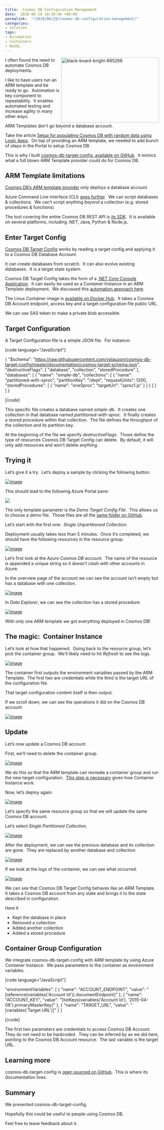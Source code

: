 ```yaml
---
title:  Cosmos DB Configuration Management
date:  2018-06-20 10:30:46 +00:00
permalink:  "/2018/06/20/cosmos-db-configuration-management/"
categories:
- Solution
tags:
- Automation
- Containers
- NoSQL
---
```

<a href="assets/2018/6/cosmos-db-configuration-management/black-board-bright-695266.jpg"><img style="border:0 currentcolor;float:right;display:inline;background-image:none;" title="black-board-bright-695266" src="assets/2018/6/cosmos-db-configuration-management/black-board-bright-695266_thumb.jpg" alt="black-board-bright-695266" width="320" height="213" align="right" border="0" /></a>I often found the need to automate Cosmos DB deployments.

I like to have users run an ARM template and be ready to go.  Automation is key component to repeatability.  It enables automated testing and increase agility in many other ways.

ARM Templates don’t go beyond a database account.

Take the article <a href="https://vincentlauzon.com/2017/11/01/setup-for-populating-cosmos-db-with-random-data-using-logic-apps/">Setup for populating Cosmos DB with random data using Logic Apps</a>.  On top of providing an ARM template, we needed to add bunch of steps in the Portal to setup Cosmos DB.

This is why I built <a href="https://github.com/vplauzon/cosmos-db-target-config">cosmos-db-target-config, available on GitHub</a>.  It mimics what a full blown ARM Template provider could do for Cosmos DB.
<h2>ARM Template limitations</h2>
<a href="https://docs.microsoft.com/en-ca/azure/templates/microsoft.documentdb/databaseaccounts">Cosmos DB’s ARM template provider</a> only deploys a database account.

Azure Command Line Interface (CLI) <a href="https://docs.microsoft.com/en-us/cli/azure/cosmosdb">goes further</a>.  We can script databases &amp; collections.  We can’t script anything beyond a collection (e.g. stored procedures &amp; functions).

The tool covering the entire Cosmos DB REST API is <a href="https://docs.microsoft.com/en-us/azure/cosmos-db/create-sql-api-dotnet">its SDK</a>.  It is available on several platforms, including .NET, Java, Python &amp; Node.js.
<h2>Enter Target Config</h2>
<a href="https://github.com/vplauzon/cosmos-db-target-config">Cosmos DB Target Config</a> works by reading a target config and applying it to a Cosmos DB Database Account.

It can create databases from scratch.  It can also evolve existing databases.  It is a target state system.

Cosmos DB Target Config takes the form of a <a href="https://github.com/vplauzon/cosmos-db-target-config/tree/master/CosmosTargetConsole">.NET Core Console Application</a>.  It can easily be used as a Container Instance in an ARM Template deployment.  We discussed this <a href="https://vincentlauzon.com/2018/06/13/using-azure-container-instances-to-complete-automation/">automation approach here</a>.

The Linux Container image is <a href="https://hub.docker.com/r/vplauzon/cosmos-db-target-config/">available on Docker Hub</a>.  It takes a Cosmos DB Account endpoint, access key and a target configuration file public URL.

We can use SAS token to make a private blob accessible.
<h2>Target Configuration</h2>
A Target Configuration file is a simple JSON file.  For instance:

[code language="JavaScript"]

{
   &quot;$schema&quot;: &quot;https://raw.githubusercontent.com/vplauzon/cosmos-db-target-config/master/documentation/cosmos-target-schema.json&quot;,
   &quot;destructiveFlags&quot;: [
     &quot;database&quot;,
     &quot;collection&quot;,
     &quot;storedProcedure&quot;
   ],
   &quot;databases&quot;: [
     {
       &quot;name&quot;: &quot;simple-db&quot;,
       &quot;collections&quot;: [
         {
           &quot;name&quot;: &quot;partitioned-with-sproc&quot;,
           &quot;partitionKey&quot;: &quot;/dept&quot;,
           &quot;requestUnits&quot;: 1200,
           &quot;storedProcedures&quot;: [
             {
               &quot;name&quot;: &quot;oneSproc&quot;,
               &quot;targetUrl&quot;: &quot;sproc1.js&quot;
             }
           ]
         }
       ]
     }
   ]
 }

[/code]

This specific file creates a database named <em>simple-db</em>.  It creates one collection in that database named <em>partitioned-with-sproc</em>.  It finally creates a stored procedure within that collection.  The file defines the throughput of the collection and its partition key.

At the beginning of the file we specify <em>destructiveFlags</em>.  Those define the type of resources Cosmos DB Target Config can delete.  By default, it will only add resources and won’t delete anything.
<h2>Trying it</h2>
Let’s give it a try.  Let’s deploy a sample by clicking the following button:

<a href="https://portal.azure.com/#create/Microsoft.Template/uri/https%3A%2F%2Fraw.githubusercontent.com%2Fvplauzon%2Fcosmos-db-target-config%2Fmaster%2FDeployment%2Fazuredeploy.json"><img style="border:0 currentcolor;display:inline;background-image:none;" title="image" src="http://azuredeploy.net/deploybutton.png" alt="image" border="0" /></a>

This should lead to the following Azure Portal pane:

<img src="https://vincentlauzon.files.wordpress.com/2018/06/image4.png" />

The only template parameter is the <em>Demo Target Config File</em>.  This allows us to choose a demo file.  Those files are all the <a href="https://github.com/vplauzon/cosmos-db-target-config/tree/master/Deployment/target-config">same folder on GitHub</a>.

Let’s start with the first one:  <em>Single Unpartitioned Collection</em>.

Deployment usually takes less than 5 minutes.  Once it’s completed, we should have the following resources in the resource group:

<a href="assets/2018/6/cosmos-db-configuration-management/image5.png"><img style="border:0 currentcolor;display:inline;background-image:none;" title="image" src="assets/2018/6/cosmos-db-configuration-management/image_thumb5.png" alt="image" border="0" /></a>

Let’s first look at the <em>Azure Cosmos DB account</em>.  The name of the resource is appended a unique string so it doesn’t clash with other accounts in Azure.

In the overview page of the account we can see the account isn’t empty but has a database with one collection.

<a href="assets/2018/6/cosmos-db-configuration-management/image6.png"><img style="border:0 currentcolor;display:inline;background-image:none;" title="image" src="assets/2018/6/cosmos-db-configuration-management/image_thumb6.png" alt="image" border="0" /></a>

In <em>Data Explorer</em>, we can see the collection has a stored procedure:

<a href="assets/2018/6/cosmos-db-configuration-management/image7.png"><img style="border:0 currentcolor;display:inline;background-image:none;" title="image" src="assets/2018/6/cosmos-db-configuration-management/image_thumb7.png" alt="image" border="0" /></a>

With only one ARM template we got everything deployed in Cosmos DB!
<h2>The magic:  Container Instance</h2>
Let’s look at how that happened.  Going back to the resource group, let’s pick the container group.  We’ll likely need to hit <em>Refresh</em> to see the logs.

<a href="assets/2018/6/cosmos-db-configuration-management/image8.png"><img style="border:0 currentcolor;display:inline;background-image:none;" title="image" src="assets/2018/6/cosmos-db-configuration-management/image_thumb8.png" alt="image" border="0" /></a>

The container first outputs the environment variables passed by the ARM Template.  The first two are credentials while the third is the target URL of the configuration file.

That target configuration content itself is then output.

If we scroll down, we can see the operations it did on the Cosmos DB account:

<a href="assets/2018/6/cosmos-db-configuration-management/image9.png"><img style="border:0 currentcolor;display:inline;background-image:none;" title="image" src="assets/2018/6/cosmos-db-configuration-management/image_thumb9.png" alt="image" border="0" /></a>
<h2>Update</h2>
Let’s now update a Cosmos DB account.

First, we’ll need to delete the container group.

<a href="assets/2018/6/cosmos-db-configuration-management/image10.png"><img style="border:0 currentcolor;display:inline;background-image:none;" title="image" src="assets/2018/6/cosmos-db-configuration-management/image_thumb10.png" alt="image" border="0" /></a>

We do this so that the ARM template can recreate a container group and run the new target configuration.  <u>This step is necessary</u> given how Container Instance work.

Now, let’s deploy again:

<a href="https://portal.azure.com/#create/Microsoft.Template/uri/https%3A%2F%2Fraw.githubusercontent.com%2Fvplauzon%2Fcosmos-db-target-config%2Fmaster%2FDeployment%2Fazuredeploy.json"><img style="border:0 currentcolor;display:inline;background-image:none;" title="image" src="http://azuredeploy.net/deploybutton.png" alt="image" border="0" /></a>

Let’s specify the same resource group so that we will update the same Cosmos DB account.

Let’s select <em>Single Partitioned Collection</em>.

<a href="assets/2018/6/cosmos-db-configuration-management/image11.png"><img style="border:0 currentcolor;display:inline;background-image:none;" title="image" src="assets/2018/6/cosmos-db-configuration-management/image_thumb11.png" alt="image" border="0" /></a>

After the deployment, we can see the previous database and its collection are gone.  They are replaced by another database and collection.

<a href="assets/2018/6/cosmos-db-configuration-management/image12.png"><img style="border:0 currentcolor;display:inline;background-image:none;" title="image" src="assets/2018/6/cosmos-db-configuration-management/image_thumb12.png" alt="image" border="0" /></a>

If we look at the logs of the container, we can see what occurred:

<a href="assets/2018/6/cosmos-db-configuration-management/image14.png"><img style="border:0 currentcolor;display:inline;background-image:none;" title="image" src="assets/2018/6/cosmos-db-configuration-management/image_thumb14.png" alt="image" border="0" /></a>

We can see that Cosmos DB Target Config behaves like an ARM Template.  It takes a Cosmos DB account from any state and brings it to the state described in configuration.

Here it
<ul>
 	<li>Kept the database in place</li>
 	<li>Removed a collection</li>
 	<li>Added another collection</li>
 	<li>Added a stored procedure</li>
</ul>
<h2>Container Group Configuration</h2>
We integrate cosmos-db-target-config with ARM template by using Azure Container Instance.  We pass parameters to the container as environment variables.

[code language="JavaScript"]

&quot;environmentVariables&quot;: [
  {
    &quot;name&quot;: &quot;ACCOUNT_ENDPOINT&quot;,
    &quot;value&quot;: &quot;[reference(variables('Account Id')).documentEndpoint]&quot;
  },
  {
    &quot;name&quot;: &quot;ACCOUNT_KEY&quot;,
    &quot;value&quot;: &quot;[listKeys(variables('Account Id'), '2015-04-08').primaryMasterKey]&quot;
  },
  {
    &quot;name&quot;: &quot;TARGET_URL&quot;,
    &quot;value&quot;: &quot;[variables('Target URL')]&quot;
  }
]

[/code]

The first two parameters are credentials to access Cosmos DB Account.  They do not need to be hardcoded.  They can be inferred by as we did here, pointing to the Cosmos DB Account resource.  The last variable is the target URL.
<h2>Learning more</h2>
cosmos-db-target-config is <a href="https://github.com/vplauzon/cosmos-db-target-config">open sourced on GitHub</a>.  This is where its documentation lives.
<h2>Summary</h2>
We presented cosmos-db-target-config.

Hopefully this could be useful to people using Cosmos DB.

Feel free to leave feedback about it.